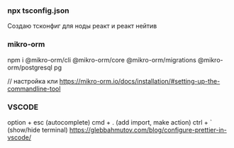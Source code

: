 ### npx tsconfig.json

Создаю тсконфиг для ноды реакт и реакт нейтив

### mikro-orm

npm i @mikro-orm/cli @mikro-orm/core @mikro-orm/migrations @mikro-orm/postgresql pg

// настройка кли
https://mikro-orm.io/docs/installation/#setting-up-the-commandline-tool

### VSCODE

option + esc (autocomplete)
cmd + . (add import, make action)
ctrl + ` (show/hide terminal)
https://glebbahmutov.com/blog/configure-prettier-in-vscode/
